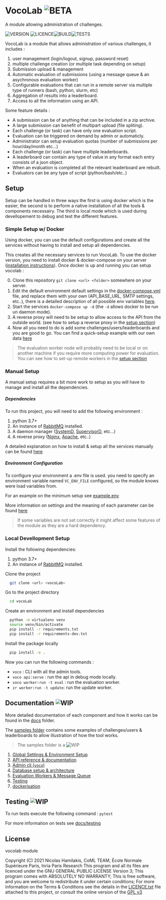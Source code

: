 # VocoLab ![BETA](https://img.shields.io/badge/-BETA-blue)

A module allowing administration of challenges.

![VERSION](https://img.shields.io/badge/VocoLab-V0.5--beta-orange) ![LICENCE](https://img.shields.io/badge/LICENCE-GPL%20%3E=%20V3-green)![BUILD](https://img.shields.io/badge/BUILD-OK-green)![TESTS](https://img.shields.io/badge/TESTS-Not%20Setup-red)

VocoLab is a module that allows administration of various challenges, it includes :

1) user management (login/logout, signup, password reset)
2) multiple challenge creation (or multiple task depending on setup)
4) Submission upload & management
3) Automatic evaluation of submissions (using a message queue & an asychronous evaluation worker)
4) Configurable evaluations that can run in a remote server via multiple type of runners (bash, python, slurm, etc)
4) Aggregation of results into a leaderboard.
5) Access to all the information using an API.


Some feature details :

- A submission can be of anything that can be included in a zip archive.
- A large submission can benefit of multipart upload (file spliting).
- Each challenge (or task) can have only one evaluation script.
- Evaluation can be triggered on demand by admin or automaticly.
- Administrator can setup evaluation quotas (number of submissions per hour/day/month etc...)
- Each challenge (or task) can have multiple leaderboards.
- A leaderboard can contain any type of value in any format each entry consists of a json object.
- When an evaluation is completed all the relevant leaderboard are rebuilt.
- Evaluators can be any type of script (python/bash/etc..)


## Setup

Setup can be handled in three ways the first is using docker which is the easier, the second is to perform a
native installation of all the tools & components necessairy. The third is local mode which is used during devellopement to debug and test the different features.

### Simple Setup w/ Docker

Using docker, you can use the default configurations and create all the services without having to install and setup all dependencies. 

This creates all the necessary services to run VocoLab. To use the docker version, you need to install docker & docker-compose on your server ([installation instructions](<https://docs.docker.com/compose/install/>)). 
Once docker is up and running you can setup vocolab : 


0) Clone this repository `git clone <url> <folder>` somewhere on your server.
1) Edit the default environment default settings in the [docker-compose.yml](docker-compose.yml) file, and replace them with your own (API_BASE_URL, SMTP settings, etc..), there is a detailed description of all possible env variables [here](docs/settings.md).
2) Start the services `docker-compose up -d` (the `-d` allows docker to be run un daemon mode).
3) A reverse proxy will need to be setup to allow access to the API from the outside world. (see how to setup a reverse proxy in the [setup section](...))
4) Now all you need to do is add some challenges/users/leaderboards and you are good to go. You can find a quick-setup example with our own data [here](...)

> The evaluation worker node will probably need to be local or on another machine if you require more computing power for
> evaluation. You can see how to set-up remote workers in the [setup section](...)


### Manual Setup

A manual setup requires a bit more work to setup as you will have to manage and install all the dependencies.

##### Dependencies

To run this project, you will need to add the following environment :

1. python 3.7+
2. An instance of [RabbitMQ](https://www.rabbitmq.com) installed.
3. A daemon manager ([SystemD](), [SupervisorD](http://supervisord.org), etc...) 
4. A reverse proxy ([Nginx](https://www.nginx.com/resources/wiki/), [Apache](https://httpd.apache.org/docs/), etc..)

A detailed explanation on how to install & setup all the services manually can be found [here](...)

##### Environment Configuration

To configure your environment a .env file is used. you need to specify an 
environment variable named `VC_ENV_FILE` configured, so the module knows were 
load variables from.

For an example on the minimum setup see [example.env](samples/example.env)

More information on settings and the meaning of each parameter can be found [here](docs/settings.md)

> If some variables are not set correctly it might affect some features of the module as they are a hard dependency.

### Local Devellopment Setup

Install the following dependencies: 

1. python 3.7+
2. An instance of [RabbitMQ](https://www.rabbitmq.com) installed.


Clone the project

```bash
  git clone <url> <vocoLab>

```

Go to the project directory

```bash
  cd vocoLab

```

Create an environment and install dependencies

```bash
  python -m virtualenv venv
  source venv/bin/activate
  pip install -r requirements.txt
  pip install -r requirements-dev.txt

```

Install the package locally

```bash
  pip install -e .

```

Now you can run the following commands :

* `voco` : CLI with all the admin tools.
* `voco api:serve` : run the api in debug mode locally.
* `voco worker:run -t eval` : run the evaluation worker.
* `zr worker:run -t update`: run the update worker.

## Documentation ![WIP](https://img.shields.io/badge/-WORK%20IN%20PROGRESS-orange)

More detailed documentation of each component and how it works can be found
in the [docs](docs) folder.

The [samples folder](samples/) contains some examples of challenges/users & leaderboards to allow illustration of 
how the tool works.

> The samples folder is a ![WIP](https://img.shields.io/badge/-WORK%20IN%20PROGRESS-orange)

1. [Global Settings & Environment Setup](docs/settings.md)
2. [API reference & documentation](docs/api.md)
3. [Admin cli (`voco`)](docs/admin-cli.md)
4. [Database setup & architecture](docs/database.md)
5. [Evaluation Workers & Message Queue](docs/workers.md)
6. [Testing](docs/testing.md)
7. [dockerisation](docs/dockerisation.md)

## Testing ![WIP](https://img.shields.io/badge/-TODO-red)

To run tests execute the following command : `pytest`

For more information on tests see [docs/testing](docs/testing.md)


## License

vocolab module 

Copyright (C) 2021 Nicolas Hamilakis, CoML TEAM, École Normale Supérieure Paris, Inria Paris Research
This program and all its files are licenced under the GNU GENERAL PUBLIC LICENSE Version 3;
This program comes with ABSOLUTELY NO WARRANTY;
This is free software, and you are welcome to redistribute it under certain conditions;
For more information on the Terms & Conditions see the details in the [LICENCE.txt](LICENCE.txt) file attached to this project,
or consult the online version of the [GPL v3](https://choosealicense.com/licenses/gpl-3.0/)


